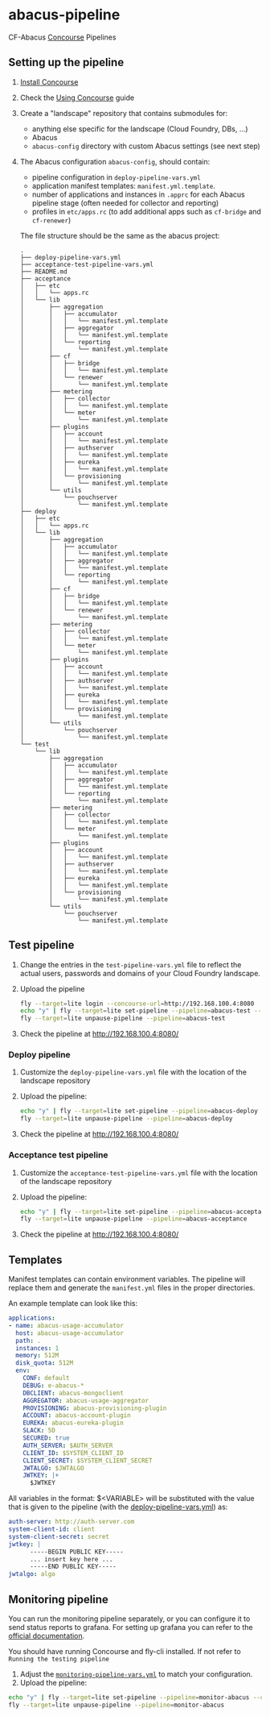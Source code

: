 # abacus-pipeline
CF-Abacus [Concourse](http://concourse.ci/) Pipelines

## Setting up the pipeline

1. [Install Concourse](http://concourse.ci/installing.html)

1. Check the [Using Concourse](http://concourse.ci/using-concourse.html) guide

1. Create a "landscape" repository that contains submodules for:
   * anything else specific for the landscape (Cloud Foundry, DBs, ...)
   * Abacus
   * `abacus-config` directory with custom Abacus settings (see next step)

1. The Abacus configuration `abacus-config`, should contain:
   * pipeline configuration in `deploy-pipeline-vars.yml`
   * application manifest templates: `manifest.yml.template`.
   * number of applications and instances in `.apprc` for each Abacus pipeline stage (often needed for collector and reporting)
   * profiles in `etc/apps.rc` (to add additional apps such as `cf-bridge` and `cf-renewer`)

   The file structure should be the same as the abacus project:
    ```
    .
    ├── deploy-pipeline-vars.yml
    ├── acceptance-test-pipeline-vars.yml
    ├── README.md
    ├── acceptance
    │   ├── etc
    │   │   └── apps.rc
    │   └── lib
    │       ├── aggregation
    │       │   ├── accumulator
    │       │   │   └── manifest.yml.template
    │       │   ├── aggregator
    │       │   │   └── manifest.yml.template
    │       │   └── reporting
    │       │       └── manifest.yml.template
    │       ├── cf
    │       │   ├── bridge
    │       │   │   └── manifest.yml.template
    │       │   └── renewer
    │       │       └── manifest.yml.template
    │       ├── metering
    │       │   ├── collector
    │       │   │   └── manifest.yml.template
    │       │   └── meter
    │       │       └── manifest.yml.template
    │       ├── plugins
    │       │   ├── account
    │       │   │   └── manifest.yml.template
    │       │   ├── authserver
    │       │   │   └── manifest.yml.template
    │       │   ├── eureka
    │       │   │   └── manifest.yml.template
    │       │   └── provisioning
    │       │       └── manifest.yml.template
    │       └── utils
    │           └── pouchserver
    │               └── manifest.yml.template
    ├── deploy
    │   ├── etc
    │   │   └── apps.rc
    │   └── lib
    │       ├── aggregation
    │       │   ├── accumulator
    │       │   │   └── manifest.yml.template
    │       │   ├── aggregator
    │       │   │   └── manifest.yml.template
    │       │   └── reporting
    │       │       └── manifest.yml.template
    │       ├── cf
    │       │   ├── bridge
    │       │   │   └── manifest.yml.template
    │       │   └── renewer
    │       │       └── manifest.yml.template
    │       ├── metering
    │       │   ├── collector
    │       │   │   └── manifest.yml.template
    │       │   └── meter
    │       │       └── manifest.yml.template
    │       ├── plugins
    │       │   ├── account
    │       │   │   └── manifest.yml.template
    │       │   ├── authserver
    │       │   │   └── manifest.yml.template
    │       │   ├── eureka
    │       │   │   └── manifest.yml.template
    │       │   └── provisioning
    │       │       └── manifest.yml.template
    │       └── utils
    │           └── pouchserver
    │               └── manifest.yml.template
    └── test
        └── lib
            ├── aggregation
            │   ├── accumulator
            │   │   └── manifest.yml.template
            │   ├── aggregator
            │   │   └── manifest.yml.template
            │   └── reporting
            │       └── manifest.yml.template
            ├── metering
            │   ├── collector
            │   │   └── manifest.yml.template
            │   └── meter
            │       └── manifest.yml.template
            ├── plugins
            │   ├── account
            │   │   └── manifest.yml.template
            │   ├── authserver
            │   │   └── manifest.yml.template
            │   ├── eureka
            │   │   └── manifest.yml.template
            │   └── provisioning
            │       └── manifest.yml.template
            └── utils
                └── pouchserver
                    └── manifest.yml.template
    ```

## Test pipeline

1. Change the entries in the `test-pipeline-vars.yml` file to reflect the actual users, passwords and domains of your Cloud Foundry landscape.

1. Upload the pipeline
   ```bash
   fly --target=lite login --concourse-url=http://192.168.100.4:8080
   echo "y" | fly --target=lite set-pipeline --pipeline=abacus-test --config=test-pipeline.yml --load-vars-from=test-pipeline-vars.yml ---non-interactive
   fly --target=lite unpause-pipeline --pipeline=abacus-test
   ```

1. Check the pipeline at http://192.168.100.4:8080/


### Deploy pipeline

1. Customize the `deploy-pipeline-vars.yml` file with the location of the landscape repository

1. Upload the pipeline:
   ```bash
   echo "y" | fly --target=lite set-pipeline --pipeline=abacus-deploy --config=deploy-pipeline.yml --load-vars-from=deploy-pipeline-vars.yml ---non-interactive
   fly --target=lite unpause-pipeline --pipeline=abacus-deploy
   ```
1. Check the pipeline at http://192.168.100.4:8080/

### Acceptance test pipeline

1. Customize the `acceptance-test-pipeline-vars.yml` file with the location of the landscape repository

1. Upload the pipeline:
   ```bash
   echo "y" | fly --target=lite set-pipeline --pipeline=abacus-acceptance --config=acceptance-test-pipeline.yml --load-vars-from=acceptance-test-pipeline-vars.yml ---non-interactive
   fly --target=lite unpause-pipeline --pipeline=abacus-acceptance
   ```
1. Check the pipeline at http://192.168.100.4:8080/

## Templates

Manifest templates can contain environment variables. The pipeline will replace them and generate the `manifest.yml` files in the proper directories.

An example template can look like this:

```yml
applications:
- name: abacus-usage-accumulator
  host: abacus-usage-accumulator
  path: .
  instances: 1
  memory: 512M
  disk_quota: 512M
  env:
    CONF: default
    DEBUG: e-abacus-*
    DBCLIENT: abacus-mongoclient
    AGGREGATOR: abacus-usage-aggregator
    PROVISIONING: abacus-provisioning-plugin
    ACCOUNT: abacus-account-plugin
    EUREKA: abacus-eureka-plugin
    SLACK: 5D
    SECURED: true
    AUTH_SERVER: $AUTH_SERVER
    CLIENT_ID: $SYSTEM_CLIENT_ID
    CLIENT_SECRET: $SYSTEM_CLIENT_SECRET
    JWTALGO: $JWTALGO
    JWTKEY: |+
      $JWTKEY
```

All variables in the format: $&lt;VARIABLE&gt; will be substituted with the value that is given to the pipeline (with the [deploy-pipeline-vars.yml](https://github.com/cloudfoundry-incubator/cf-abacus/blob/3cb401215f8ae7b66450c48328316afbf2b669f8/etc/concourse/deploy-pipeline-vars.yml)) as:
```yml
auth-server: http://auth-server.com
system-client-id: client
system-client-secret: secret
jwtkey: |
      -----BEGIN PUBLIC KEY-----
      ... insert key here ...
      -----END PUBLIC KEY-----
jwtalgo: algo
```

## Monitoring pipeline
You can run the monitoring pipeline separately, or you can configure it to send status reports to grafana.
For setting up grafana you can refer to the [official documentation](http://docs.grafana.org/installation/).

You should have running Concourse and fly-cli installed. If not refer to `Running the testing pipeline`

1. Adjust the [`monitoring-pipeline-vars.yml`](https://github.com/cloudfoundry-incubator/cf-abacus/blob/master/etc/concourse/monitor-pipeline-vars.yml) to match your configuration.
1. Upload the pipeline:
``` bash
echo "y" | fly --target=lite set-pipeline --pipeline=monitor-abacus --config=monitor-pipeline.yml --load-vars-from=monitor-pipeline-vars.yml --non-interactive
fly --target=lite unpause-pipeline --pipeline=monitor-abacus
```
